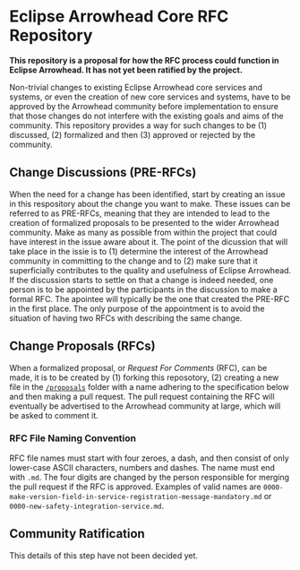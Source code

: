 # Eclipse Arrowhead Core RFC Repository

__This repository is a proposal for how the RFC process could function in Eclipse Arrowhead. It has not yet been ratified by the project.__

Non-trivial changes to existing Eclipse Arrowhead core services and systems, or even the creation of new core services and systems, have to be approved by the Arrowhead community before implementation to ensure that those changes do not interfere with the existing goals and aims of the community. This repository provides a way for such changes to be (1) discussed, (2) formalized and then (3) approved or rejected by the community.

## Change Discussions (PRE-RFCs)

When the need for a change has been identified, start by creating an issue in this respository about the change you want to make. These issues can be referred to as PRE-RFCs, meaning that they are intended to lead to the creation of formalized proposals to be presented to the wider Arrowhead community. Make as many as possible from within the project that could have interest in the issue aware about it. The point of the dicussion that will take place in the issie is to (1) determine the interest of the Arrowhead community in committing to the change and to (2) make sure that it superficially contributes to the quality and usefulness of Eclipse Arrowhead. If the discussion starts to settle on that a change is indeed needed, one person is to be appointed by the participants in the discussion to make a formal RFC. The apointee will typically be the one that created the PRE-RFC in the first place. The only purpose of the appointment is to avoid the situation of having two RFCs with describing the same change. 

## Change Proposals (RFCs)

When a formalized proposal, or _Request For Comments_ (RFC), can be made, it is to be created by (1) forking this reposotory, (2) creating a new file in the [`/proposals`](/proposals) folder with a name adhering to the specification below and then making a pull request. The pull request containing the RFC will eventually be advertised to the Arrowhead community at large, which will be asked to comment it.

### RFC File Naming Convention

RFC file names must start with four zeroes, a dash, and then consist of only lower-case ASCII characters, numbers and dashes. The name must end with `.md`. The four digits are changed by the person responsible for merging the pull request if the RFC is approved. Examples of valid names are `0000-make-version-field-in-service-registration-message-mandatory.md` or `0000-new-safety-integration-service.md`.

## Community Ratification

This details of this step have not been decided yet.
